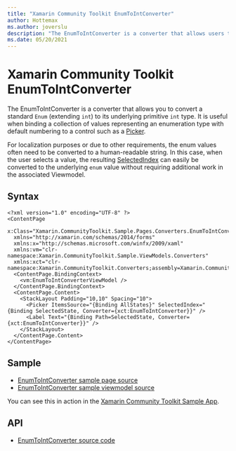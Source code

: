 ```yaml
---
title: "Xamarin Community Toolkit EnumToIntConverter"
author: Hottemax
ms.author: joverslu
description: "The EnumToIntConverter is a converter that allows users to convert a standard enum (extending int) to its underlying primitive int type."
ms.date: 05/20/2021
---
```


# Xamarin Community Toolkit EnumToIntConverter

The EnumToIntConverter is a converter that allows you to convert a standard `Enum` (extending `int`) to its underlying primitive `int` type.
It is useful when binding a collection of values representing an enumeration type with default numbering to a control such as a [Picker](https://docs.microsoft.com/en-us/dotnet/api/xamarin.forms.picker).

For localization purposes or due to other requirements, the enum values often need to be converted to a human-readable string.
In this case, when the user selects a value, the resulting [SelectedIndex](https://docs.microsoft.com/en-us/dotnet/api/xamarin.forms.picker.selectedindex) 
can easily be converted to the underlying `enum` value without requiring additional work in the associated Viewmodel.

## Syntax

```xaml
<?xml version="1.0" encoding="UTF-8" ?>
<ContentPage
  x:Class="Xamarin.CommunityToolkit.Sample.Pages.Converters.EnumToIntConverterPage"
  xmlns="http://xamarin.com/schemas/2014/forms"
  xmlns:x="http://schemas.microsoft.com/winfx/2009/xaml"
  xmlns:vm="clr-namespace:Xamarin.CommunityToolkit.Sample.ViewModels.Converters"
  xmlns:xct="clr-namespace:Xamarin.CommunityToolkit.Converters;assembly=Xamarin.CommunityToolkit">
  <ContentPage.BindingContext>
    <vm:EnumToIntConverterViewModel />
  </ContentPage.BindingContext>
  <ContentPage.Content>
    <StackLayout Padding="10,10" Spacing="10">
      <Picker ItemsSource="{Binding AllStates}" SelectedIndex="{Binding SelectedState, Converter={xct:EnumToIntConverter}}" />
      <Label Text="{Binding Path=SelectedState, Converter={xct:EnumToIntConverter}}" />
    </StackLayout>
  </ContentPage.Content>
</ContentPage>
```

## Sample

- [EnumToIntConverter sample page source](https://github.com/xamarin/XamarinCommunityToolkit/blob/main/samples/XCT.Sample/Pages/Converters/EnumToIntConverterPage.xaml)
- [EnumToIntConverter sample viewmodel source](https://github.com/xamarin/XamarinCommunityToolkit/blob/main/samples/XCT.Sample/ViewModels/Converters/EnumToIntConverterViewModel.cs)

You can see this in action in the [Xamarin Community Toolkit Sample App](https://github.com/xamarin/XamarinCommunityToolkit).

## API

* [EnumToIntConverter source code](https://github.com/xamarin/XamarinCommunityToolkit/blob/main/src/CommunityToolkit/Xamarin.CommunityToolkit/Converters/EnumToIntConverter.shared.cs)
